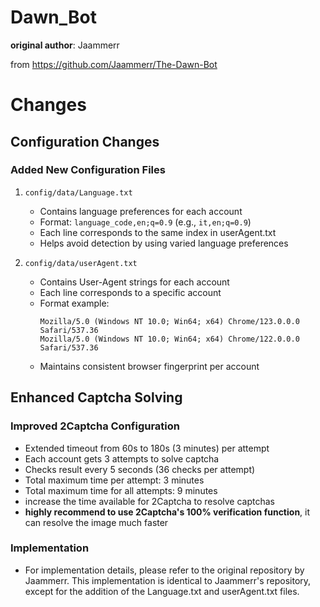 # Dawn_Bot

**original author**: Jaammerr  

from https://github.com/Jaammerr/The-Dawn-Bot

# Changes

## Configuration Changes

### Added New Configuration Files
1. `config/data/Language.txt`
   - Contains language preferences for each account
   - Format: `language_code,en;q=0.9` (e.g., `it,en;q=0.9`) 
   - Each line corresponds to the same index in userAgent.txt
   - Helps avoid detection by using varied language preferences

2. `config/data/userAgent.txt`
   - Contains User-Agent strings for each account
   - Each line corresponds to a specific account
   - Format example:
     ```
     Mozilla/5.0 (Windows NT 10.0; Win64; x64) Chrome/123.0.0.0 Safari/537.36
     Mozilla/5.0 (Windows NT 10.0; Win64; x64) Chrome/122.0.0.0 Safari/537.36
     ```
   - Maintains consistent browser fingerprint per account
   

## Enhanced Captcha Solving

### Improved 2Captcha Configuration
- Extended timeout from 60s to 180s (3 minutes) per attempt
- Each account gets 3 attempts to solve captcha
- Checks result every 5 seconds (36 checks per attempt)
- Total maximum time per attempt: 3 minutes
- Total maximum time for all attempts: 9 minutes
- increase the time available for 2Captcha to resolve captchas
- **highly recommend to use 2Captcha's 100% verification function**, it can resolve the image much faster

### Implementation
- For implementation details, please refer to the original repository by Jaammerr. This implementation is identical to Jaammerr's repository, except for the addition of the Language.txt and userAgent.txt files.
